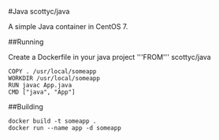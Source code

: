 #Java
scottyc/java

A simple Java container in CentOS 7.


##Running

Create a Dockerfile in your java project '''FROM''' scottyc/java
```
COPY . /usr/local/someapp
WORKDIR /usr/local/someapp
RUN javac App.java
CMD ["java", "App"] 
```
##Building
```
docker build -t someapp .
docker run --name app -d someapp
```